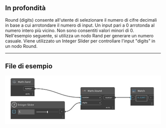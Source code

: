 ## In profondità
Round (digits) consente all'utente di selezionare il numero di cifre decimali in base a cui arrotondare il numero di input. Un input pari a 0 arrotonda al numero intero più vicino. Non sono consentiti valori minori di 0. Nell'esempio seguente, si utilizza un nodo Rand per generare un numero casuale. Viene utilizzato un Integer Slider per controllare l'input "digits" in un nodo Round.
___
## File di esempio

![Round (number, digits)](./DSCore.Math.Round(number,%20digits)_img.jpg)

